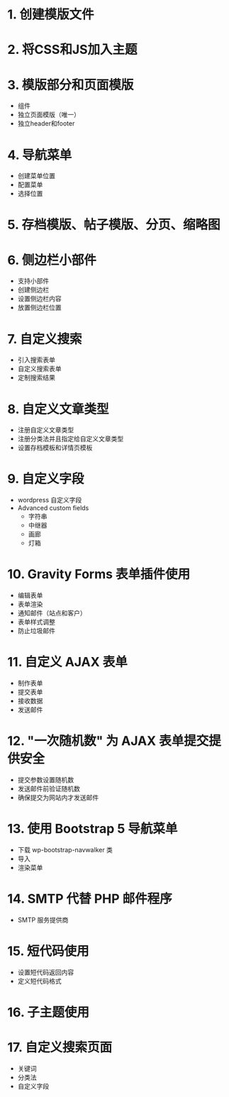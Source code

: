 # 1. 创建模版文件

# 2. 将CSS和JS加入主题

# 3. 模版部分和页面模版
- 组件
- 独立页面模版（唯一）
- 独立header和footer

# 4. 导航菜单 
- 创建菜单位置
- 配置菜单
- 选择位置

# 5. 存档模版、帖子模版、分页、缩略图

# 6. 侧边栏小部件
- 支持小部件
- 创建侧边栏
- 设置侧边栏内容
- 放置侧边栏位置

# 7. 自定义搜索
- 引入搜索表单
- 自定义搜索表单
- 定制搜索结果

# 8. 自定义文章类型
- 注册自定义文章类型
- 注册分类法并且指定给自定义文章类型
- 设置存档模板和详情页模板

# 9. 自定义字段
- wordpress 自定义字段
- Advanced custom fields 
    - 字符串
    - 中继器
    - 画廊
    - 灯箱

# 10. Gravity Forms 表单插件使用
- 编辑表单
- 表单渲染
- 通知邮件（站点和客户）
- 表单样式调整
- 防止垃圾邮件

# 11. 自定义 AJAX 表单
- 制作表单
- 提交表单
- 接收数据
- 发送邮件

# 12. "一次随机数" 为 AJAX 表单提交提供安全
- 提交参数设置随机数
- 发送邮件前验证随机数
- 确保提交为网站内才发送邮件

# 13. 使用 Bootstrap 5 导航菜单
- 下载 wp-bootstrap-navwalker 类
- 导入 
- 渲染菜单

# 14. SMTP 代替 PHP 邮件程序
- SMTP 服务提供商

# 15. 短代码使用
- 设置短代码返回内容
- 定义短代码格式

# 16. 子主题使用

# 17. 自定义搜索页面
- 关键词
- 分类法
- 自定义字段

